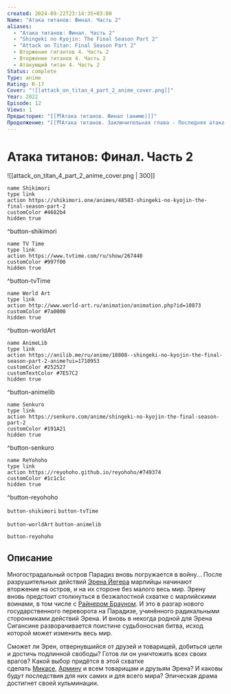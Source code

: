 ```yaml
---
created: 2024-09-22T23:14:35+03:00
Name: "Атака титанов: Финал. Часть 2"
aliases:
  - "Атака титанов: Финал. Часть 2"
  - "Shingeki no Kyojin: The Final Season Part 2"
  - "Attack on Titan: Final Season Part 2"
  - Вторжение гигантов 4. Часть 2
  - Вторжение титанов 4. Часть 2
  - Атакующий титан 4. Часть 2
Status: complete
Type: anime
Rating: R-17
Cover: "![[attack_on_titan_4_part_2_anime_cover.png]]"
Year: 2022
Episode: 12
Views: 1
Предыстория: "[[⛩️Атака титанов. Финал (аниме)]]"
Продолжение: "[[⛩️Атака титанов. Заключительная глава - Последняя атака (аниме фильм)]]"
---
```


# Атака титанов: Финал. Часть 2

![[attack_on_titan_4_part_2_anime_cover.png | 300]]

```button
name Shikimori
type link
action https://shikimori.one/animes/48583-shingeki-no-kyojin-the-final-season-part-2
customColor #4682b4
hidden true
```
^button-shikimori

```button
name TV Time
type link
action https://www.tvtime.com/ru/show/267440
customColor #997f00
hidden true
```
^button-tvTime

```button
name World Art
type link
action http://www.world-art.ru/animation/animation.php?id=10873
customColor #7a0000
hidden true
```
^button-worldArt

```button
name AnimeLib
type link
action https://anilib.me/ru/anime/18808--shingeki-no-kyojin-the-final-season-part-2-anime?ui=1710953
customColor #252527
customTextColor #7E57C2
hidden true
```
^button-animelib

```button
name Senkuro
type link
action https://senkuro.com/anime/shingeki-no-kyojin-the-final-season-part-2
customColor #191A21
hidden true
```
^button-senkuro

```button
name ReYohoho
type link
action https://reyohoho.github.io/reyohoho/#749374
customColor #1c1c1c
hidden true
```
^button-reyohoho



`button-shikimori` `button-tvTime`

`button-worldArt` `button-animelib`

`button-reyohoho`

## Описание

Многострадальный остров Парадиз вновь погружается в войну... После разрушительных действий [Эрена Йегера](https://shikimori.one/characters/40882-eren-yeager) марлийцы начинают вторжение на остров, и на их стороне без малого весь мир. Эрену вновь предстоит столкнуться в безжалостной схватке с марлийскими воинами, в том числе с [Райнером Брауном](https://shikimori.one/characters/46484-reiner-braun). И это в разгар нового государственного переворота на Парадизе, учинённого радикальными сторонниками действий Эрена. И вновь в некогда родной для Эрена Сигансине разворачивается поистине судьбоносная битва, исход которой может изменить весь мир.

Сможет ли Эрен, отвернувшийся от друзей и товарищей, добиться цели и достичь подлинной свободы? Готов ли он уничтожить всех своих врагов? Какой выбор придётся в этой схватке сделать [Микасе](https://shikimori.one/characters/40881-mikasa-ackerman), [Армину](https://shikimori.one/characters/46494-armin-arlert) и всем товарищам и друзьям Эрена? И каковы будут последствия для них самих и для всего мира? Эпическая драма достигнет своей кульминации.
